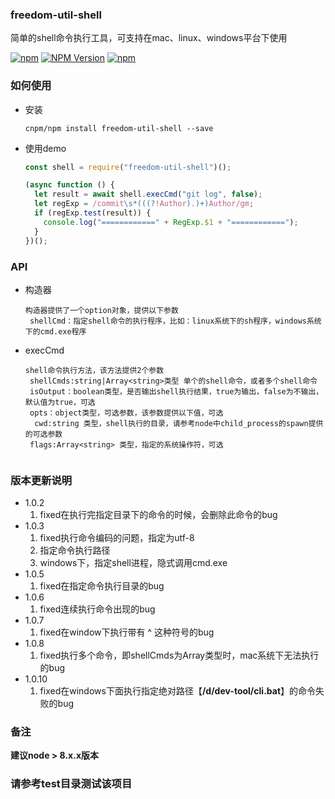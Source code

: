 ### freedom-util-shell

简单的shell命令执行工具，可支持在mac、linux、windows平台下使用

[![npm](https://img.shields.io/npm/l/freedom-util-shell.svg)](LICENSE)
[![NPM Version](https://img.shields.io/npm/v/freedom-util-shell.svg)](https://www.npmjs.com/package/freedom-util-shell)
[![npm](https://img.shields.io/npm/dt/freedom-util-shell.svg)](https://www.npmjs.com/package/freedom-util-shell)

### 如何使用

- 安装

  ```
  cnpm/npm install freedom-util-shell --save
  ```

- 使用demo

  ```js
  const shell = require("freedom-util-shell")();

  (async function () {
    let result = await shell.execCmd("git log", false);
    let regExp = /commit\s*(((?!Author).)+)Author/gm;
    if (regExp.test(result)) {
      console.log("============" + RegExp.$1 + "============");
    }
  })();
  ```

### API

- 构造器

  ```
  构造器提供了一个option对象，提供以下参数
   shellCmd：指定shell命令的执行程序，比如：linux系统下的sh程序，windows系统下的cmd.exe程序
  ```

- execCmd

  ```
  shell命令执行方法，该方法提供2个参数
   shellCmds:string|Array<string>类型 单个的shell命令，或者多个shell命令
   isOutput：boolean类型，是否输出shell执行结果，true为输出，false为不输出，默认值为true，可选
   opts：object类型，可选参数，该参数提供以下值，可选
  	cwd:string 类型，shell执行的目录，请参考node中child_process的spawn提供的可选参数
   flags:Array<string> 类型，指定的系统操作符，可选
  	
  ```

### 版本更新说明

- 1.0.2
  1. fixed在执行完指定目录下的命令的时候，会删除此命令的bug
- 1.0.3
  1. fixed执行命令编码的问题，指定为utf-8
  2. 指定命令执行路径
  3. windows下，指定shell进程，隐式调用cmd.exe
- 1.0.5
  1. fixed在指定命令执行目录的bug
- 1.0.6
  1. fixed连续执行命令出现的bug
- 1.0.7
  1. fixed在window下执行带有 ^ 这种符号的bug
- 1.0.8
  1. fixed执行多个命令，即shellCmds为Array<string>类型时，mac系统下无法执行的bug
- 1.0.10
  1. fixed在windows下面执行指定绝对路径【**/d/dev-tool/cli.bat**】的命令失败的bug

### 备注

**建议node > 8.x.x版本**

### 请参考test目录测试该项目

  ​
